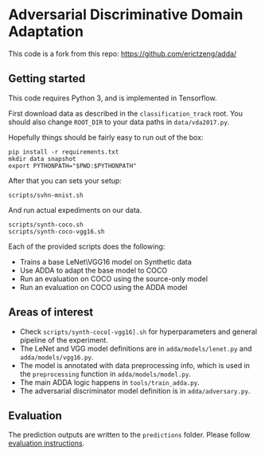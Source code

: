# Adversarial Discriminative Domain Adaptation

This code is a fork from this repo: https://github.com/erictzeng/adda/

## Getting started

This code requires Python 3, and is implemented in Tensorflow.

First download data as described in the `classification_track` root. You should also change `ROOT_DIR` to your data paths in `data/vda2017.py`.

Hopefully things should be fairly easy to run out of the box:

    pip install -r requirements.txt
    mkdir data snapshot
    export PYTHONPATH="$PWD:$PYTHONPATH"
    
After that you can sets your setup:

    scripts/svhn-mnist.sh
    
And run actual expediments on our data.
    
    scripts/synth-coco.sh
    scripts/synth-coco-vgg16.sh

Each of the provided scripts does the following:

- Trains a base LeNet\VGG16 model on Synthetic data
- Use ADDA to adapt the base model to COCO
- Run an evaluation on COCO using the source-only model
- Run an evaluation on COCO using the ADDA model

## Areas of interest

- Check `scripts/synth-coco[-vgg16].sh` for hyperparameters and general pipeline of the experiment.
- The LeNet and VGG model definitions are in `adda/models/lenet.py` and `adda/models/vgg16.py`.
- The model is annotated with data preprocessing info, which is used in the `preprocessing` function in `adda/models/model.py`.
- The main ADDA logic happens in `tools/train_adda.py`.
- The adversarial discriminator model definition is in `adda/adversary.py`.

## Evaluation

The prediction outputs are written to the `predictions` folder. Please follow [evaluation instructions](/classification#evaluation).
